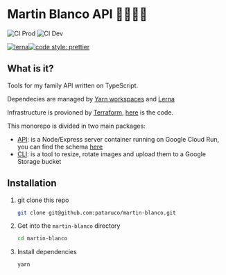 # Martin Blanco API 👨‍👩‍👧‍👦

![CI Prod](https://github.com/pataruco/martin-blanco/workflows/CI%20Prod/badge.svg)
![CI Dev](https://github.com/pataruco/martin-blanco/workflows/CI%20Dev/badge.svg)

[![lerna](https://img.shields.io/badge/maintained%20with-lerna-cc00ff.svg)](https://lerna.js.org/)[![code style: prettier](https://img.shields.io/badge/code_style-prettier-ff69b4.svg?style=flat-square)](https://github.com/prettier/prettier)

## What is it?

Tools for my family API written on TypeScript.

Dependecies are managed by [Yarn workspaces](https://classic.yarnpkg.com/en/docs/workspaces/) and [Lerna](https://github.com/lerna/lerna)

Infrastructure is provioned by [Terraform](https://www.terraform.io/), [here](./infrastructure) is the code.

This monorepo is divided in two main packages:

- [API](./api/readme.md): is a Node/Express server container running on Google Cloud Run, you can find the schema [here](https://api.martin-blanco.com)
- [CLI](./upload-cli/readme.md): is a tool to resize, rotate images and upload them to a Google Storage bucket

## Installation

1. git clone this repo

   ```sh
   git clone git@github.com:pataruco/martin-blanco.git
   ```

2. Get into the `martin-blanco` directory

   ```sh
   cd martin-blanco
   ```

3. Install dependencies

   ```sh
   yarn
   ```

